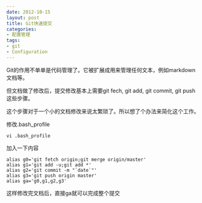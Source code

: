 ```yaml
---
date: 2012-10-15
layout: post
title: Git快速提交
categories:
- 配置管理
tags:
- git
- Configuration
---
```



Git的作用不单单是代码管理了。它被扩展成用来管理任何文本，例如markdown文档等。

但文档做了修改后，提交修改基本上需要git fech, git add, git commit, git push这些步骤。

这个步骤对于一个小的文档修改来说太繁琐了。所以想了个办法来简化这个工作。

修改.bash_profile

    vi .bash_profile

加入一下内容
    
	alias g0='git fetch origin;git merge origin/master'
	alias g1='git add -u;git add *'
	alias g2='git commit -m "`date`"'
	alias g3='git push origin master'
	alias ga='g0,g1,g2,g3'

这样修改完文档后，直接ga就可以完成整个提交

